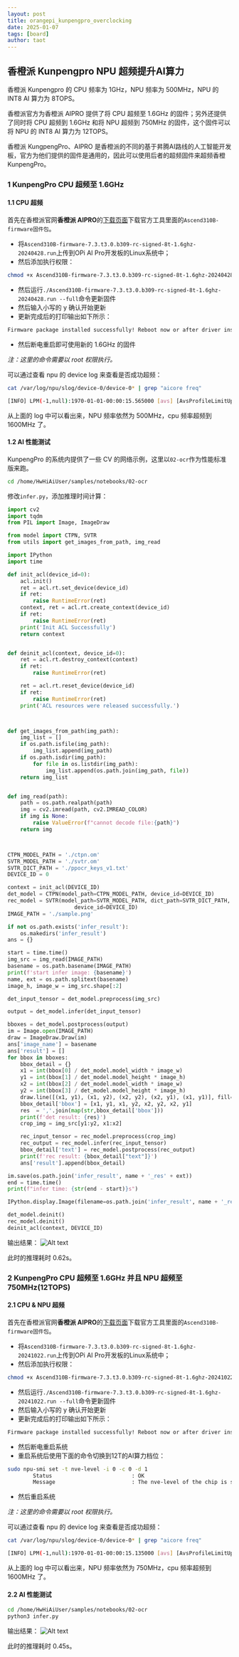 ```yaml
---
layout: post
title: orangepi_kunpengpro_overclocking
date: 2025-01-07
tags: [board]
author: taot
---
```


## 香橙派 Kunpengpro NPU 超频提升AI算力

香橙派 Kunpengpro 的 CPU 频率为 1GHz，NPU 频率为 500MHz，NPU 的 INT8 AI 算力为 8TOPS。

香橙派官方为香橙派 AIPRO 提供了将 CPU 超频至 1.6GHz 的固件；另外还提供了同时将 CPU 超频到 1.6GHz 和将 NPU 超频到 750MHz 的固件，这个固件可以将 NPU 的 INT8 AI 算力为 12TOPS。

香橙派 KungpengPro、AIPRO 是香橙派的不同的基于昇腾AI路线的人工智能开发板，官方为他们提供的固件是通用的，因此可以使用后者的超频固件来超频香橙KunpengPro。

### 1 KunpengPro CPU 超频至 1.6GHz

#### 1.1 CPU 超频

首先在香橙派官网**香橙派 AIPRO**的[下载页面](http://www.orangepi.cn/html/hardWare/computerAndMicrocontrollers/service-and-support/Orange-Pi-AIpro.html)下载官方工具里面的`Ascend310B-firmware固件包`。
* 将`Ascend310B-firmware-7.3.t3.0.b309-rc-signed-8t-1.6ghz-20240428.run`上传到OPi AI Pro开发板的Linux系统中；
* 然后添加执行权限：
```bash
chmod +x Ascend310B-firmware-7.3.t3.0.b309-rc-signed-8t-1.6ghz-20240428.run
```
* 然后运行`./Ascend310B-firmware-7.3.t3.0.b309-rc-signed-8t-1.6ghz-20240428.run --full`命令更新固件
* 然后输入小写的 y 确认开始更新
* 更新完成后的打印输出如下所示：
```bash
Firmware package installed successfully! Reboot now or after driver installation for the installation/upgrade to take effect.
```
* 然后断电重启即可使用新的 1.6GHz 的固件

*注：这里的命令需要以 root 权限执行。*

可以通过查看 npu 的 device log 来查看是否成功超频：
```bash
cat /var/log/npu/slog/device-0/device-0* | grep "aicore freq"

[INFO] LPM(-1,null):1970-01-01-00:00:15.565000 [avs] [AvsProfileLimitUpdate 55] profile[0] aicore freq[500] cpu freq[1600] config done
```
从上面的 log 中可以看出来，NPU 频率依然为 500MHz，cpu 频率超频到 1600MHz 了。


#### 1.2 AI 性能测试

KunpengPro 的系统内提供了一些 CV 的网络示例，这里以`02-ocr`作为性能标准版来跑。
```bash
cd /home/HwHiAiUser/samples/notebooks/02-ocr
```
修改`infer.py`，添加推理时间计算：
```python
import cv2
import tqdm
from PIL import Image, ImageDraw

from model import CTPN, SVTR
from utils import get_images_from_path, img_read

import IPython
import time

def init_acl(device_id=0):
    acl.init()
    ret = acl.rt.set_device(device_id)
    if ret:
        raise RuntimeError(ret)
    context, ret = acl.rt.create_context(device_id)
    if ret:
        raise RuntimeError(ret)
    print('Init ACL Successfully')
    return context


def deinit_acl(context, device_id=0):
    ret = acl.rt.destroy_context(context)
    if ret:
        raise RuntimeError(ret)

    ret = acl.rt.reset_device(device_id)
    if ret:
        raise RuntimeError(ret)
    print('ACL resources were released successfully.')



def get_images_from_path(img_path):
    img_list = []
    if os.path.isfile(img_path):
        img_list.append(img_path)
    if os.path.isdir(img_path):
        for file in os.listdir(img_path):
            img_list.append(os.path.join(img_path, file))
    return img_list


def img_read(path):
    path = os.path.realpath(path)
    img = cv2.imread(path, cv2.IMREAD_COLOR)
    if img is None:
        raise ValueError(f"cannot decode file:{path}")
    return img



CTPN_MODEL_PATH = './ctpn.om'
SVTR_MODEL_PATH = './svtr.om'
SVTR_DICT_PATH = './ppocr_keys_v1.txt'
DEVICE_ID = 0

context = init_acl(DEVICE_ID)
det_model = CTPN(model_path=CTPN_MODEL_PATH, device_id=DEVICE_ID)
rec_model = SVTR(model_path=SVTR_MODEL_PATH, dict_path=SVTR_DICT_PATH,
                     device_id=DEVICE_ID)
IMAGE_PATH = './sample.png'

if not os.path.exists('infer_result'):
    os.makedirs('infer_result')
ans = {}

start = time.time()
img_src = img_read(IMAGE_PATH)
basename = os.path.basename(IMAGE_PATH)
print(f'start infer image: {basename}')
name, ext = os.path.splitext(basename)
image_h, image_w = img_src.shape[:2]

det_input_tensor = det_model.preprocess(img_src)

output = det_model.infer(det_input_tensor)

bboxes = det_model.postprocess(output)
im = Image.open(IMAGE_PATH)
draw = ImageDraw.Draw(im)
ans['image_name'] = basename
ans['result'] = []
for bbox in bboxes:
    bbox_detail = {}
    x1 = int(bbox[0] / det_model.model_width * image_w)
    y1 = int(bbox[1] / det_model.model_height * image_h)
    x2 = int(bbox[2] / det_model.model_width * image_w)
    y2 = int(bbox[3] / det_model.model_height * image_h)
    draw.line([(x1, y1), (x1, y2), (x2, y2), (x2, y1), (x1, y1)], fill='red', width=2)
    bbox_detail['bbox'] = [x1, y1, x1, y2, x2, y2, x2, y1]
    res  = ','.join(map(str,bbox_detail['bbox']))
    print(f'det result: {res}')
    crop_img = img_src[y1:y2, x1:x2]

    rec_input_tensor = rec_model.preprocess(crop_img)
    rec_output = rec_model.infer(rec_input_tensor)
    bbox_detail['text'] = rec_model.postprocess(rec_output)
    print(f'rec result: {bbox_detail["text"]}')
    ans['result'].append(bbox_detail)

im.save(os.path.join('infer_result', name + '_res' + ext))
end = time.time()
print(f"infer time: {str(end - start)}s")

IPython.display.Image(filename=os.path.join('infer_result', name + '_res' + ext))

det_model.deinit()
rec_model.deinit()
deinit_acl(context, DEVICE_ID)
```

输出结果：
![Alt text](image-181.png)

此时的推理耗时 0.62s。


### 2 KunpengPro CPU 超频至 1.6GHz 并且 NPU 超频至 750MHz(12TOPS)

#### 2.1 CPU & NPU 超频

首先在香橙派官网**香橙派 AIPRO**的[下载页面](http://www.orangepi.cn/html/hardWare/computerAndMicrocontrollers/service-and-support/Orange-Pi-AIpro.html)下载官方工具里面的`Ascend310B-firmware固件包`。
* 将`Ascend310B-firmware-7.3.t3.0.b309-rc-signed-8t-1.6ghz-20241022.run`上传到OPi AI Pro开发板的Linux系统中；
* 然后添加执行权限：
```bash
chmod +x Ascend310B-firmware-7.3.t3.0.b309-rc-signed-8t-1.6ghz-20241022.run
```
* 然后运行`./Ascend310B-firmware-7.3.t3.0.b309-rc-signed-8t-1.6ghz-20241022.run --full`命令更新固件
* 然后输入小写的 y 确认开始更新
* 更新完成后的打印输出如下所示：
```bash
Firmware package installed successfully! Reboot now or after driver installation for the installation/upgrade to take effect.
```
* 然后断电重启系统
* 重启系统后使用下面的命令切换到12T的AI算力档位：
```bash
sudo npu-smi set -t nve-level -i 0 -c 0 -d 1
        Status                         : OK
        Message                        : The nve-level of the chip is set successfully.
```

* 然后重启系统

*注：这里的命令需要以 root 权限执行。*

可以通过查看 npu 的 device log 来查看是否成功超频：
```bash
cat /var/log/npu/slog/device-0/device-0* | grep "aicore freq"

[INFO] LPM(-1,null):1970-01-01-00:00:15.135000 [avs] [AvsProfileLimitUpdate 55] profile[1] aicore freq[750] cpu freq[1600] config done
```
从上面的 log 中可以看出来，NPU 频率依然为 750MHz，cpu 频率超频到 1600MHz 了。

#### 2.2 AI 性能测试

```bash
cd /home/HwHiAiUser/samples/notebooks/02-ocr
python3 infer.py
```

输出结果：
![Alt text](image-182.png)

此时的推理耗时 0.45s。
